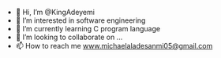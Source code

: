 - 👋 Hi, I’m @KingAdeyemi
- 👀 I’m interested in software engineering
- 🌱 I’m currently learning C program language
- 💞️ I’m looking to collaborate on ...
- 📫 How to reach me www.michaelaladesanmi05@gmail.com

<!---
KingAdeyemi/KingAdeyemi is a ✨ special ✨ repository because its `README.md` (this file) appears on your GitHub profile.
You can click the Preview link to take a look at your changes.
--->
